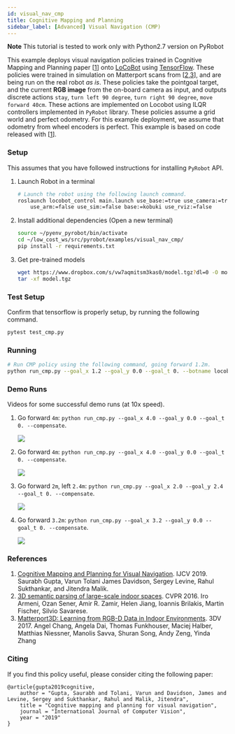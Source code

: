 ```yaml
---
id: visual_nav_cmp
title: Cognitive Mapping and Planning
sidebar_label: [Advanced] Visual Navigation (CMP)
---
```


**Note** This tutorial is tested to work only with Python2.7 version on PyRobot

This example deploys visual navigation policies trained in Cognitive Mapping
and Planning paper [[1](#references)] onto [LoCoBot](http://locobot.org) using
[TensorFlow](https://www.tensorflow.org/). These policies were trained in
simulation on Matterport scans from [[2,3](#references)], and are being run on
the real robot *as is*.  These policies take the pointgoal target, and the
current **RGB image** from the on-board camera as input, and outputs discrete
actions `stay`, `turn left 90 degree`, `turn right 90 degree`, `move forward
40cm`. These actions are implemented on Locobot using ILQR controllers
implemented in `PyRobot` library.  These policies assume a grid world and
perfect odometry. For this example deployment, we assume that odometry from
wheel encoders is perfect. This example is based on code released with
[[1](#references)].

### Setup
This assumes that you have followed instructions for installing `PyRobot` API.
1. Launch Robot in a terminal
    ```bash
    # Launch the robot using the following launch command.
    roslaunch locobot_control main.launch use_base:=true use_camera:=true \
        use_arm:=false use_sim:=false base:=kobuki use_rviz:=false
    ```

2. Install additional dependencies (Open a new terminal)

    ```bash
    source ~/pyenv_pyrobot/bin/activate
    cd ~/low_cost_ws/src/pyrobot/examples/visual_nav_cmp/
    pip install -r requirements.txt
    ```

3. Get pre-trained models

    ```bash
    wget https://www.dropbox.com/s/vw7aqmitsm3kas0/model.tgz?dl=0 -O model.tgz
    tar -xf model.tgz
    ```

### Test Setup
Confirm that tensorflow is properly setup, by running the following command.
```bash
pytest test_cmp.py
```

### Running
```bash
# Run CMP policy using the following command, going forward 1.2m.
python run_cmp.py --goal_x 1.2 --goal_y 0.0 --goal_t 0. --botname locobot
```

### Demo Runs
Videos for some successful demo runs (at 10x speed).
1. Go forward `4m`: `python run_cmp.py --goal_x 4.0 --goal_y 0.0 --goal_t 0. --compensate`.

   <img class="doc_img" src="https://thumbs.gfycat.com/NextEssentialGordonsetter-size_restricted.gif">

2. Go forward `4m`: `python run_cmp.py --goal_x 4.0 --goal_y 0.0 --goal_t 0. --compensate`.

   <img class="doc_img" src="https://thumbs.gfycat.com/FinishedWeirdCockerspaniel-size_restricted.gif">

3. Go forward `2m`, left `2.4m`: `python run_cmp.py --goal_x 2.0 --goal_y 2.4 --goal_t 0. --compensate`.

   <img class="doc_img" src="https://thumbs.gfycat.com/PreciousMajorFeline-size_restricted.gif">

4. Go forward `3.2m`: `python run_cmp.py --goal_x 3.2 --goal_y 0.0 --goal_t 0. --compensate`.

   <img class="doc_img" src="https://thumbs.gfycat.com/SpiffyClassicArabianhorse-size_restricted.gif">


### References
1. [Cognitive Mapping and Planning for Visual
Navigation](https://arxiv.org/pdf/1702.03920.pdf). IJCV 2019. Saurabh Gupta,
Varun Tolani James Davidson, Sergey Levine, Rahul Sukthankar, and Jitendra
Malik.
2. [3D semantic parsing of large-scale indoor spaces](http://buildingparser.stanford.edu/images/3D_Semantic_Parsing.pdf).
CVPR 2016.  Iro Armeni, Ozan Sener, Amir R. Zamir, Helen Jiang, Ioannis
Brilakis, Martin Fischer, Silvio Savarese.
3. [Matterport3D: Learning from RGB-D Data in Indoor Environments](https://arxiv.org/abs/1709.06158). 3DV 2017.
Angel Chang, Angela Dai, Thomas Funkhouser, Maciej Halber, Matthias Niessner, Manolis Savva, Shuran Song, Andy Zeng, Yinda Zhang

### Citing
If you find this policy useful, please consider citing the following paper:
```
@article{gupta2019cognitive,
    author = "Gupta, Saurabh and Tolani, Varun and Davidson, James and Levine, Sergey and Sukthankar, Rahul and Malik, Jitendra",
    title = "Cognitive mapping and planning for visual navigation",
    journal = "International Journal of Computer Vision",
    year = "2019"
}
```
